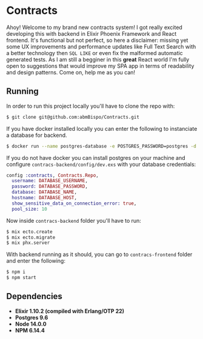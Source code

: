 # Contracts

Ahoy! Welcome to my brand new contracts system! I got really excited developing this with backend in Elixir Phoenix Framework and React frontend. It's functional but not perfect, so here a disclaimer: missing yet some UX improvements and performance updates like Full Text Search with a better technology then `SQL LIKE` or even fix the malformed automatic generated tests. As I am still a begginer in this **great** React world I'm fully open to suggestions that would improve my SPA app in terms of readability and design patterns. Come on, help me as you can!

## Running
In order to run this project locally you'll have to clone the repo with:
```sh
$ git clone git@github.com:abmBispo/Contracts.git
```
If you have docker installed locally you can enter the following to instanciate a database for backend.
```sh
$ docker run --name postgres-database -e POSTGRES_PASSWORD=postgres -d -p 5432:5432 -v $HOME/docker/volumes/postgres:/var/lib/postgresql/data postgres
```
If you do not have docker you can install postgres on your machine and configure `contracs-backend/config/dev.exs` with your database credentials:
```elixir
config :contracts, Contracts.Repo,
  username: DATABASE_USERNAME,
  password: DATABASE_PASSWORD,
  database: DATABASE_NAME,
  hostname: DATABASE_HOST,
  show_sensitive_data_on_connection_error: true,
  pool_size: 10
```
Now inside `contracs-backend` folder you'll have to run:
```sh
$ mix ecto.create
$ mix ecto.migrate
$ mix phx.server
```
With backend running as it should, you can go to `contracs-frontend` folder and enter the following:
```sh
$ npm i
$ npm start
```

## Dependencies
- **Elixir 1.10.2 (compiled with Erlang/OTP 22)**
- **Postgres 9.6**
- **Node 14.0.0**
- **NPM 6.14.4**
